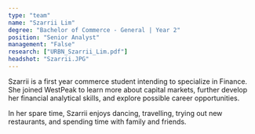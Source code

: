 ```yaml
---
type: "team"
name: "Szarrii Lim"
degree: "Bachelor of Commerce - General | Year 2"
position: "Senior Analyst"
management: "False"
research: ["URBN_Szarrii_Lim.pdf"]
headshot: "Szarrii.JPG"
---
```


Szarrii is a first year commerce student intending to specialize in Finance. She joined WestPeak to learn more about capital markets, further develop her financial analytical skills, and explore possible career opportunities.

In her spare time, Szarrii enjoys dancing, travelling, trying out new restaurants, and spending time with family and friends.